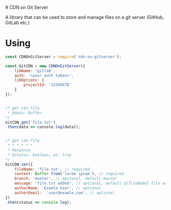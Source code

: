 # CDN on Git Server

A library that can be used to store and manage files on a git server (GitHub, GitLab etc.)

# Using

```javascript
const CDNOnGitServer = require('cdn-on-gitserver');

const GitCDN = new CDNOnGitServer({
    libName: 'gitlab',
    auth: '<your auth token>',
    libOptions: {
        projectId: '12345678'
    }
});


/* get cdn file
 * @data: Buffer
*/
GitCDN.get('file.txt')
.then(data => console.log(data));


/* get cdn file
 * * * * * *
 * Response
 * @status: boolean, ex: true
*/
GitCDN.set({
    fileName: 'file.txt', // required
    content: Buffer.from('lorem ipsum'), // required
    branch: 'master', // optional, default master
    message: 'file.txt added', // optional, default ${fileName} file added.
    authorName: 'Examle User', // optional
    authorEmail:  'user@examle.com', // optional
})
.then(status => console.log);
```